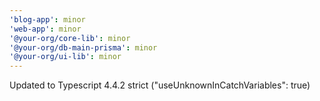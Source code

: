 ```yaml
---
'blog-app': minor
'web-app': minor
'@your-org/core-lib': minor
'@your-org/db-main-prisma': minor
'@your-org/ui-lib': minor
---
```


Updated to Typescript 4.4.2 strict ("useUnknownInCatchVariables": true)
